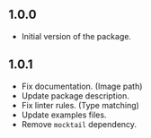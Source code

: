 ## 1.0.0

- Initial version of the package.

## 1.0.1

- Fix documentation. (Image path)
- Update package description.
- Fix linter rules. (Type matching)
- Update examples files.
- Remove `mocktail` dependency.
